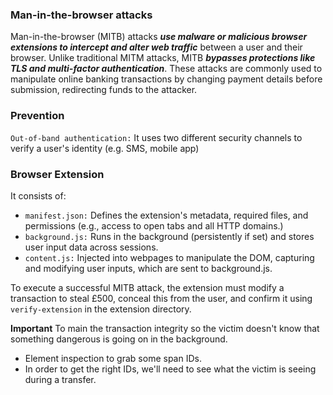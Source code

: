 ### Man-in-the-browser attacks
Man-in-the-browser (MITB) attacks ***use malware or malicious browser extensions to intercept and alter web traffic*** between a user and their browser. Unlike traditional MITM attacks, MITB ***bypasses protections like TLS and multi-factor authentication***. These attacks are commonly used to manipulate online banking transactions by changing payment details before submission, redirecting funds to the attacker.

### Prevention
`Out-of-band authentication:` It uses two different security channels to verify a user's identity (e.g. SMS, mobile app)

### Browser Extension
It consists of:
- `manifest.json:` Defines the extension's metadata, required files, and permissions (e.g., access to open tabs and all HTTP domains.)
- `background.js:` Runs in the background (persistently if set) and stores user input data across sessions.
- `content.js:` Injected into webpages to manipulate the DOM, capturing and modifying user inputs, which are sent to background.js.

To execute a successful MITB attack, the extension must modify a transaction to steal £500, conceal this from the user, and confirm it using `verify-extension` in the extension directory.

**Important**
To main the transaction integrity so the victim doesn't know that something dangerous is going on in the background. 
- Element inspection to grab some span IDs.
- In order to get the right IDs, we'll need to see what the victim is seeing during a transfer.